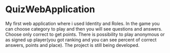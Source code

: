 # QuizWebApplication
My first web application where i used Identity and Roles.
In the game you can choose category to play and then you will see questions and answers.
Choose only correct to get points. 
There is possibility to play anonymous or as signed up player(you got ranking and you can see percent of correct answers, points and place).
The project is still being developed.

